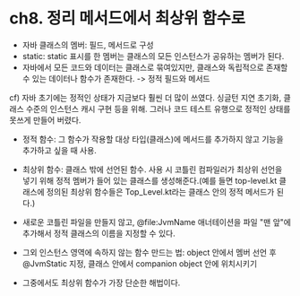 # ch8. 정리 메서드에서 최상위 함수로
- 자바 클래스의 멤버: 필드, 메서드로 구성
- static: static 표시를 한 멤버는 클래스의 모든 인스턴스가 공유하는 멤버가 된다.
- 자바에서 모든 코드와 데이터는 클래스로 묶여있지만, 클래스와 독립적으로 존재할 수 있는 데이터나 함수가 존재한다. -> 정적 필드와 메서드

cf) 자바 초기에는 정적인 상태가 지금보다 훨씬 더 많이 쓰였다. 싱글턴 지연 초기화, 클래스 수준의 인스턴스 캐시 구현 등을 위해.
그러나 코드 테스트 유행으로 정적인 상태를 못쓰게 만들어 버렸다.

- 정적 함수: 그 함수가 작용할 대상 타입(클래스)에 메서드를 추가하지 않고 기능을 추가하고 싶을 때 사용.

- 최상위 함수: 클래스 밖에 선언된 함수. 사용 시 코틀린 컴파일러가 최상위 선언을 넣기 위해 정적 멤버가 들어 있는 클래스를 생성해준다.(예를 들면 top-level.kt 클래스에 정의된 최상위 함수들은 Top_Level.kt라는 클래스 안의 정적 메서드가 된다.)

- 새로운 코틀린 파일을 만들지 않고, @file:JvmName 애너테이션을 파일 "맨 앞"에 추가해서 정적 클래스의 이름을 지정할 수 있다.

- 그외 인스턴스 영역에 속하지 않는 함수 만드는 법: object 안에서 멤버 선언 후 @JvmStatic 지정, 클래스 안에서 companion object 안에 위치시키기

- 그중에서도 최상위 함수가 가장 단순한 해법이다.
